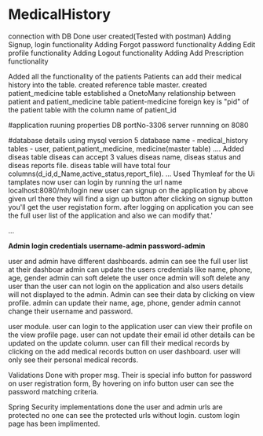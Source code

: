 # MedicalHistory

connection with DB Done
user created(Tested with postman) 
Adding Signup, login functionality
Adding Forgot password functionality
Adding Edit profile functionality
Adding Logout functionality
Adding Add Prescription functionality


Added all the functionality of the patients 
Patients can add their medical history into the table.
created reference table master.
created patient_medicine table
established a OnetoMany relationship between patient and patient_medicine table
patient-medicine foreign key is "pid" of the patient table with the column name of patient_id

#application ruuning properties
DB portNo-3306
server runnning on 8080

#database details
using mysql version 5
database name - medical_history
tables - user, patient,patient_medicine, medicine(master table)
....
Added diseas table
diseas can accept 3 values diseas name, diseas status and diseas reports file.
diseas table will have total four columns(d_id,d_Name,active_status,report_file).
...
Used Thymleaf for the Ui tamplates
now user can login by running the url name localhost:8080/mh/login
new user can signup on the application by above given url there they will find a sign up button 
after clicking on signup button you'll get the user registation form.
after logging on application you can see the full user list of the application and also we can modify that.'

...

**Admin login credentials
username-admin
password-admin**

user and admin have different dashboards.
admin can see the full user list at their dashboar
admin can update the users credentials like name, phone, age, gender
admin can soft delete the user
once admin will soft delete any user than the user can not login on the application and also users details will not displayed to the admin.
Admin can see their data by clicking on view profile.
admin can update their name, age, phone, gender 
admin cannot change their username and password.

user module.
user can login to the application
user can view their profile on the view profile page.
user can not update their email id other details can be updated on the update column.
user can fill their medical records by clicking on the add medical records button on user dashboard.
user will only see their personal medical records.

Validations Done with proper msg.
Their is special info button for password on user registration form, By hovering on info button user can see the password matching criteria.

Spring Security implementations done
the user and admin urls are protected no one can see the protected urls without login.
custom login page has been implimented.
  